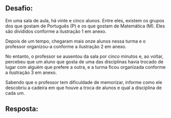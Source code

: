## Desafio:

Em uma sala de aula, há vinte e cinco alunos.
Entre eles, existem os grupos dos que gostam de Português (P) e os que gostam de Matemática (M).
Eles são divididos conforme a ilustração 1 em anexo.


Depois de um tempo, chegaram mais onze alunos nessa turma e o professor organizou-a conforme a ilustração 2 em anexo.


No entanto, o professor se ausentou da sala por cinco minutos e, ao voltar, percebeu que um aluno que gosta de uma das disciplinas havia trocado de lugar com alguém que prefere a outra, e a turma ficou organizada conforme a ilustração 3 em anexo.


Sabendo que o professor tem dificuldade de memorizar, informe como ele descobriu a cadeira em que houve a troca de alunos e qual a disciplina de cada um.

## Resposta:

